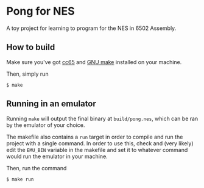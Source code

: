 # Pong for NES

A toy project for learning to program for the NES in 6502 Assembly.

## How to build

Make sure you've got [cc65](https://cc65.github.io) and [GNU make](https://www.gnu.org/software/make/) installed on your machine.

Then, simply run

```
$ make
```

## Running in an emulator

Running `make` will output the final binary at `build/pong.nes`, which can be ran by the emulator of your choice.

The makefile also contains a `run` target in order to compile and run the project with a single command. In order to use this, check and (very likely) edit the `EMU_BIN` variable in the makefile and set it to whatever command would run the emulator in your machine.

Then, run the command

```
$ make run
```
